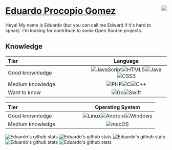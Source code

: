 
# <a href="https://eduardo.ix.tc">Eduardo Procopio Gomez</a><img align="right" src="https://ko-fi.com/img/githubbutton_sm.svg">
Heya! My name is Eduardo (but you can call me Edward if it's hard to speak). I'm looking for contribute to some Open Source projects.

## Knowledge
<table width="100%">
<thead>
<tr>
<th style="text-align:left" width="50%">Tier</th>
<th style="text-align:center" width="50%">Language</th>
</tr>
</thead>
<tbody>
<tr>
<td style="text-align:left">Good knownledge</td>
<td style="text-align:center"<img src="https://img.shields.io/badge/typescript-%23007ACC.svg?style=for-the-badge&amp;logo=typescript&amp;logoColor=white" alt="TypeScript"><img src="https://img.shields.io/badge/javascript-%23323330.svg?style=for-the-badge&amp;logo=javascript&amp;logoColor=%23F7DF1E" alt="JavaScript"><img src="https://img.shields.io/badge/html5-%23E34F26.svg?style=for-the-badge&amp;logo=html5&amp;logoColor=white" alt="HTML5"><img src="https://img.shields.io/badge/java-%23ED8B00.svg?style=for-the-badge&amp;logo=java&amp;logoColor=white" alt="Java"><img src="https://img.shields.io/badge/css3-%231572B6.svg?style=for-the-badge&amp;logo=css3&amp;logoColor=white" alt="CSS3"></td>
</tr>
<tr>
<td style="text-align:left">Medium knowledge</td>
<td style="text-align:center"><img src="https://img.shields.io/badge/php-%23777BB4.svg?style=for-the-badge&amp;logo=php&amp;logoColor=white" alt="PHP"><img src="https://img.shields.io/badge/c-%2300599C.svg?style=for-the-badge&amp;logo=c&amp;logoColor=white" alt="C"><img src="https://img.shields.io/badge/c++-%2300599C.svg?style=for-the-badge&amp;logo=c%2B%2B&amp;logoColor=white" alt="C++"></td>
</tr>
<tr>
<td style="text-align:left">Want to know</td>
<td style="text-align:center"><img src="https://img.shields.io/badge/go-%2300ADD8.svg?style=for-the-badge&amp;logo=go&amp;logoColor=white" alt="Go"><img src="https://img.shields.io/badge/swift-F54A2A?style=for-the-badge&amp;logo=swift&amp;logoColor=white" alt="Swift"></td>
</tr>
</tbody>
</table>
<table width="100%">
<thead>
<tr>
<th style="text-align:left" width="50%">Tier</th>
<th style="text-align:center" width="50%">Operating System</th>
</tr>
</thead>
<tbody>
<tr>
<td style="text-align:left">Good knownledge</td>
<td style="text-align:center"><img src="https://img.shields.io/badge/Linux-FCC624?style=for-the-badge&amp;logo=linux&amp;logoColor=black" alt="Linux"><img src="https://img.shields.io/badge/Android-3DDC84?style=for-the-badge&amp;logo=android&amp;logoColor=white" alt="Android"><img src="https://img.shields.io/badge/Windows-0078D6?style=for-the-badge&amp;logo=windows&amp;logoColor=white" alt="Windows"></td>
</tr>
<tr>
<td style="text-align:left">Medium knowledge</td>
<td style="text-align:center"><img src="https://img.shields.io/badge/mac%20os-000000?style=for-the-badge&amp;logo=macos&amp;logoColor=F0F0F0" alt="macOS"></td>
</tr>
</tbody>
</table>

![Eduardo's github stats](https://cr-ss-service.azurewebsites.net/api/ScreenShot?widget=summary&username=EduApps-CDG&style=--header-bg-color:%23333333;)
![Eduardo's github stats](https://cr-skills-chart-widget.azurewebsites.net/api/api?username=EduApps-CDG&show-other-skills=true&bg=%23333333)
![Eduardo's github stats](https://github-readme-stats.vercel.app/api?username=EduApps-CDG&count_private=true&show_icons=true&title_color=CC0000&text_color=FFFFFF&bg_color=333333&icon_color=CC0000&hide_border=true)
![Eduardo's github stats](https://github-readme-stats.vercel.app/api/top-langs?username=EduApps-CDG&count_private=true&show_icons=true&title_color=CC0000&text_color=FFFFFF&bg_color=333333&icon_color=CC0000&hide_border=true&langs_count=10&layout=compact)
![Eduardo's github stats](https://github-readme-stats.vercel.app/api/wakatime?username=EduApps&count_private=true&show_icons=true&title_color=CC0000&text_color=FFFFFF&bg_color=333333&icon_color=CC0000&hide_border=true&langs_count=10&layout=compact)
